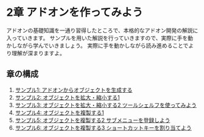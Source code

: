 # 2章 アドオンを作ってみよう

アドオンの基礎知識を一通り習得したところで、本格的なアドオン開発の解説に入っていきます。
サンプルを用いた解説を行っていきますので、実際に手を動かしながら学んでいきましょう。
実際に手を動かしながら読み進めることでより理解が深まりますよ。

## 章の構成

1. [サンプル1: アドオンからオブジェクトを生成する](01_Sample_1_Create_object_from_Add-on.md)
2. [サンプル2: オブジェクトを拡大・縮小する1](02_Sample_2_Scaling_object_1.md)
3. [サンプル3: オブジェクトを拡大・縮小する2 ツールシェルフを使ってみよう](03_Sample_3_Scaling_object_2.md)
4. [サンプル4: オブジェクトを複製する1](04_Sample_4_Replicate_object_1.md)
5. [サンプル5: オブジェクトを複製する2 サブメニューを登録しよう](05_Sample_5_Replicate_object_2.md)
6. [サンプル6: オブジェクトを複製する3 ショートカットキーを割り当てよう](06_Sample_6_Replicate_object_3.md)
